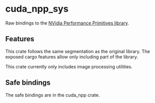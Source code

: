 # cuda_npp_sys

Raw bindings to the [NVidia Performance Primitives library](https://docs.nvidia.com/cuda/npp/index.html).

## Features

This crate follows the same segmentation as the original library. The exposed cargo features allow only including part
of the library.

This crate currently only includes image processing utilities.

## Safe bindings

The safe bindings are in the cuda_npp crate.
